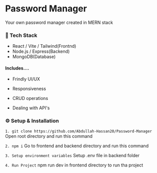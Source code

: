 # Password Manager

Your own password manager created in MERN stack

### 🔧 Tech Stack

- React / Vite / Tailwind(Frontnd)
- Node.js / Express(Backend)
- MongoDB(Database)



#### Includes....

- Frindly UI/UX

- Responsiveness

- CRUD operations

- Dealing with API's


### ⚙️ Setup & Installation

`1. git clone https://github.com/Abdullah-Hassan20/Password-Manager`
Open root directory and run this command

`2. npm i`
Go to frontend and backend directory and run this command

`3. Setup environment variables`
Setup .env file in backend folder

`4. Run Project`
npm run dev in frontend directory to run tha project

